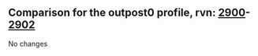 ## Comparison for the outpost0 profile, rvn: [2900](https://github.com/PRO100KatYT/FortniteProfileRevisions/tree/main/profiles/outpost0/2900%20outpost0.json)-[2902](https://github.com/PRO100KatYT/FortniteProfileRevisions/tree/main/profiles/outpost0/2902%20outpost0.json)

No changes
